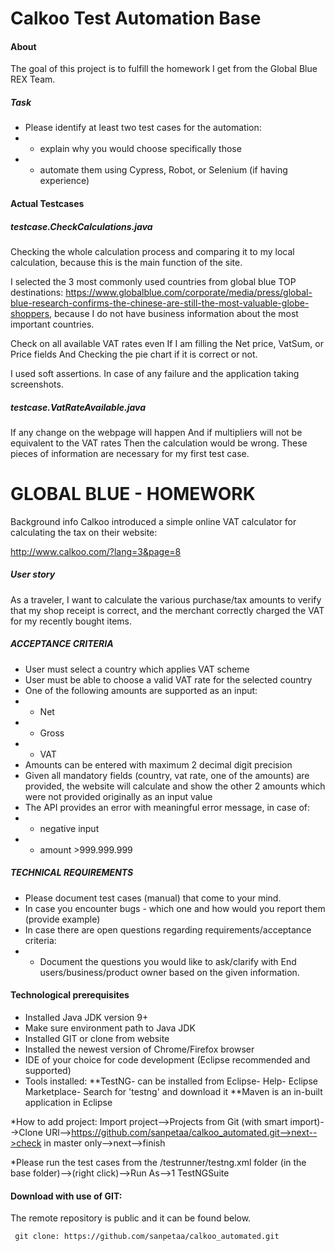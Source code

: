 # Calkoo Test Automation Base

#### About 
The goal of this project is to fulfill the homework I get from the Global Blue REX Team.
##### Task

* Please identify at least two test cases for the automation:
* * explain why you would choose specifically those
* * automate them using Cypress, Robot, or Selenium (if having experience)

#### Actual Testcases

##### testcase.CheckCalculations.java 

Checking the whole calculation process and comparing it to my local calculation, because this is the main function of the site.

 I selected the 3 most commonly used countries from global blue TOP destinations: https://www.globalblue.com/corporate/media/press/global-blue-research-confirms-the-chinese-are-still-the-most-valuable-globe-shoppers, because I do not have business information about the most important countries. 

Check on all available VAT rates
even If  I am filling the Net price, VatSum, or Price fields
And Checking the pie chart if it is correct or not. 

I used soft assertions.
In case of any failure and the application taking screenshots.

##### testcase.VatRateAvailable.java 
If any change on the webpage will happen
And if  multipliers will not be equivalent to the VAT rates
Then the calculation would be wrong. 
These pieces of information are necessary for my first test case.

# GLOBAL BLUE - HOMEWORK

Background info
Calkoo introduced a simple online VAT calculator for calculating the tax on their website:

http://www.calkoo.com/?lang=3&page=8

##### User story
As a traveler, I want to calculate the various purchase/tax amounts to verify that my shop
receipt is correct, and the merchant correctly charged the VAT for my recently bought items.

##### ACCEPTANCE CRITERIA
* User must select a country which applies VAT scheme
* User must be able to choose a valid VAT rate for the selected country
* One of the following amounts are supported as an input:
* * Net
* * Gross
* * VAT
* Amounts can be entered with maximum 2 decimal digit precision
* Given all mandatory fields (country, vat rate, one of the amounts) are provided,
the website will calculate and show the other 2 amounts which were not
provided originally as an input value
* The API provides an error with meaningful error message, in case of:
* * negative input
* * amount >999.999.999

##### TECHNICAL REQUIREMENTS
* Please document test cases (manual) that come to your mind.
* In case you encounter bugs - which one and how would you report them (provide
example)
* In case there are open questions regarding requirements/acceptance criteria:
* * Document the questions you would like to ask/clarify with End
users/business/product owner based on the given information.

#### Technological prerequisites
 
* Installed Java JDK version 9+ 
* Make sure environment path to Java JDK
* Installed GIT or clone from website
* Installed the newest version of Chrome/Firefox browser
* IDE of your choice for code development (Eclipse recommended and supported)
* Tools installed: 
**TestNG- can be installed from Eclipse- Help- Eclipse Marketplace- Search for 'testng' and download it
**Maven is an in-built application in Eclipse

*How to add project: Import project-->Projects from Git (with smart import)-->Clone URl-->https://github.com/sanpetaa/calkoo_automated.git-->next-->check in master only-->next-->finish

*Please run the test cases from the /testrunner/testng.xml folder (in the base folder)-->(right click)-->Run As-->1 TestNGSuite

#### Download with use of GIT:
The remote repository is public and it can be found below. 
```
 git clone: https://github.com/sanpetaa/calkoo_automated.git
```